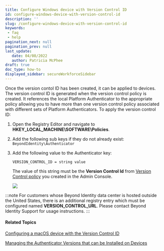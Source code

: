 ```yaml
---
title: Configure Windows device with Version Control ID
id: configure-windows-device-with-version-control-id
description: ''
slug: /configure-windows-device-with-version-control-id
keywords: 
 - faq
 - help
pagination_next: null
pagination_prev: null
last_update: 
   date: 04/08/2022
   author: Patricia McPhee
draft: true
doc_type: how-to
displayed_sidebar: secureWorkforceSidebar
---
```




Once the version contol ID has been created, it can be applied to devices. The version control ID is generated when the version control policy is created. It references the local Platform Authenticator to the appropriate policy allowing you to have more than one version control policy associated with different sets of Platform Authenticators. To apply the version control ID:

1.  Open the Registry Editor and navigate to **HKEY\_LOCAL\_MACHINE\\SOFTWARE\\Policies**.
    
2.  Add the following sub keys if they do not already exist:  
    `BeyondIdentity\Authenticator`
    
3.  Add the following value to the Authenticator key:
    
    `VERSION_CONTROL_ID = string value`  
      
    The value of this string must be the **Version Control Id** from [Version Control policy](/docs/secure-work/workforce-settings/version-control/managing-the-authenticator-versions-allowed-on-devices) you created in the Admin Console.
    
    ![](/images/version-control/version_control_id_windows_registry.png)
    

:::note
For customers whose Beyond Identity data center is hosted outside the United States, there is an additional registry entry which must be configured named **VERSION\_CONTROL\_URL**. Please contact Beyond Identity Support for usage instructions.
:::

#### Related Topics

[Configuring a macOS device with the Version Control ID](/docs/secure-work/workforce-settings/version-control/configuring-a-macos-device-with-the-version-control-id)

[Managing the Authenticator Versions that can be Installed on Devices](/docs/secure-work/workforce-settings/version-control/managing-the-authenticator-versions-allowed-on-devices)